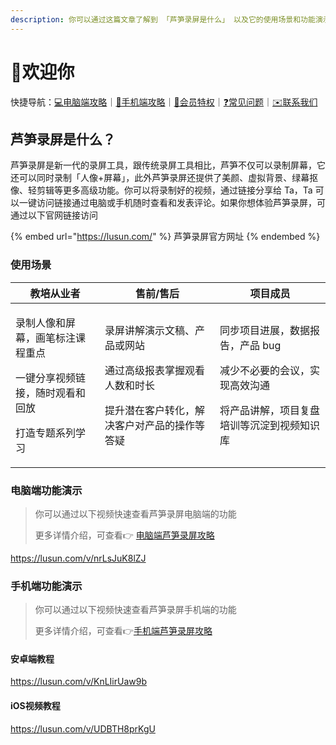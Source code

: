 ```yaml
---
description: 你可以通过这篇文章了解到 「芦笋录屏是什么」 以及它的使用场景和功能演示
---
```


# 👏欢迎你

快捷导航：[💻电脑端攻略](basic/pc.md)｜[📱手机端攻略](basic/phone.md)｜[🌟会员特权](basic/vip.md)｜[❓常见问题](faq/)｜[✉️联系我们](contact/)

## 芦笋录屏是什么？

芦笋录屏是新一代的录屏工具，跟传统录屏工具相比，芦笋不仅可以录制屏幕，它还可以同时录制「人像+屏幕」，此外芦笋录屏还提供了美颜、虚拟背景、绿幕抠像、轻剪辑等更多高级功能。你可以将录制好的视频，通过链接分享给 Ta，Ta 可以一键访问链接通过电脑或手机随时查看和发表评论。如果你想体验芦笋录屏，可通过以下官网链接访问

{% embed url="https://lusun.com/" %}
芦笋录屏官方网址
{% endembed %}

### 使用场景

| 教培从业者                                                                       | 售前/售后                                                                                  | 项目成员                                                                                      |
| --------------------------------------------------------------------------- | -------------------------------------------------------------------------------------- | ----------------------------------------------------------------------------------------- |
| <p>录制人像和屏幕，画笔标注课程重点</p><p></p><p>一键分享视频链接，随时观看和回放</p><p></p><p>打造专题系列学习</p> | <p>录屏讲解演示文稿、产品或网站</p><p></p><p>通过高级报表掌握观看人数和时长</p><p></p><p>提升潜在客户转化，解决客户对产品的操作等答疑</p> | <p>同步项目进展，数据报告，产品 bug</p><p></p><p>减少不必要的会议，实现高效沟通</p><p></p><p>将产品讲解，项目复盘培训等沉淀到视频知识库</p> |

### 电脑端功能演示

> 你可以通过以下视频快速查看芦笋录屏电脑端的功能
>
> 更多详情介绍，可查看👉 [电脑端芦笋录屏攻略](basic/pc.md)

https://lusun.com/v/nrLsJuK8lZJ



### 手机端功能演示

> 你可以通过以下视频快速查看芦笋录屏手机端的功能
>
> 更多详情介绍，可查看👉[手机端芦笋录屏攻略](basic/phone.md)

#### 安卓端教程

https://lusun.com/v/KnLIirUaw9b

#### &#x20;iOS视频教程 <a href="#f0-9f-91-8dios-e8-a7-86-e9-a2-91-e6-95-99-e7-a8-8b" id="f0-9f-91-8dios-e8-a7-86-e9-a2-91-e6-95-99-e7-a8-8b"></a>

https://lusun.com/v/UDBTH8prKgU &#x20;
